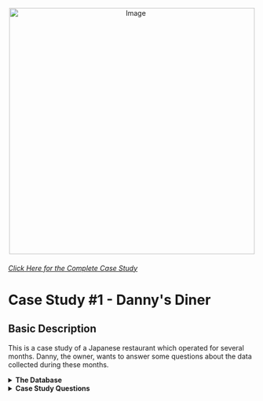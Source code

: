 <p align = "center">
<img src="https://8weeksqlchallenge.com/images/case-study-designs/1.png" 
        alt="Image" 
        width="500" 
        height="500"/>
</p>

###### [Click Here for the Complete Case Study](https://8weeksqlchallenge.com/case-study-1/)
# Case Study #1 - Danny's Diner
## Basic Description
This is a case study of a Japanese restaurant which operated for several months.
Danny, the owner, wants to answer some questions about the data collected during these months.

<details>
  <summary><b>The Database</b></summary>
  
<p align = "center">
<img src="https://user-images.githubusercontent.com/80172576/194739317-926904a1-253b-4b3a-87d0-122a6c9eb8c2.png" 
        alt="Image" 
        width="560" 
        height="315"/>
</p>

* **Table 1: sales**
  * The sales table captures all customer_id level purchases with an corresponding order_date and product_id information for when and what menu items were ordered.
product_id is a Foreign Key to the menu table, customer_id is a Foreign Key to the members table.

![image](https://user-images.githubusercontent.com/80172576/194229062-9f42c23e-dd6a-416f-8af7-727a4699b461.png)

* **Table 2: menu**
  * The menu table maps the product_id to the actual product_name and price of each menu item.

![image](https://user-images.githubusercontent.com/80172576/194229338-18386e58-91b4-47b4-85b6-22f210f3d3a1.png)

* **Table 3: members**
  * The members table captures the join_date when a customer_id joined the beta version of the Danny’s Diner loyalty program.
  
![image](https://user-images.githubusercontent.com/80172576/194229499-e3878771-f738-44bb-bceb-5078d533963f.png)
</details>

<details>
  <summary><b>Case Study Questions</b></summary>
<br><b>1.</b> What is the total amount each customer spent at the restaurant?</br>
<br><b>2.</b> How many days has each customer visited the restaurant?</br>
<br><b>3.</b> What was the first item from the menu purchased by each customer?</br>
<br><b>4.</b> What is the most purchased item on the menu and how many times was it purchased by all customers?</br>
<br><b>5.</b> Which item was the most popular for each customer?</br>
<br><b>6.</b> Which item was purchased first by the customer after they became a member?</br>
<br><b>7.</b> Which item was purchased just before the customer became a member?</br>
<br><b>8.</b> What is the total items and amount spent for each member before they became a member?</br>
<br><b>9.</b> If each $1 spent equates to 10 points and sushi has a 2x points multiplier - how many points would each customer have?</br>
<br><b>10.</b> In the first week after a customer joins the program (including their join date) they earn 2x points on all items, not just sushi - how many points do customer A and B have at the end of January?</br>

</details>
